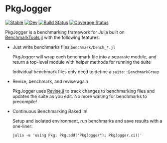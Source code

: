 # PkgJogger

[![Stable](https://img.shields.io/badge/docs-stable-blue.svg)](https://awadell1.github.io/PkgJogger.jl/stable)
[![Dev](https://img.shields.io/badge/docs-dev-blue.svg)](https://awadell1.github.io/PkgJogger.jl/dev)
[![Build Status](https://github.com/awadell1/PkgJogger.jl/workflows/CI/badge.svg)](https://github.com/awadell1/PkgJogger.jl/actions)
[![Coverage Status](https://coveralls.io/repos/github/awadell1/PkgJogger.jl/badge.svg?branch=coverage)](https://coveralls.io/github/awadell1/PkgJogger.jl?branch=coverage)

PkgJogger is a benchmarking framework for Julia built on
[BenchmarkTools.jl](https://github.com/JuliaCI/BenchmarkTools.jl) with the
following features:

- Just write benchmarks files:`benchmark/bench_*.jl`

    PkgJogger will wrap each benchmark file into a separate module, and return a
    top-level module with helper methods for running the suite

    Individual benchmark files only need to define a `suite::BenchmarkGroup`

- Revise, benchmark, and revise again

    PkgJogger uses [Revise.jl](https://github.com/timholy/Revise.jl) to track
    changes to benchmarking files and updates the suite as you edit. No more
    waiting for benchmarks to precompile!

- Continuous Benchmarking Baked In!

    Setup and isolated environment, run benchmarks and save results with a
    one-liner:

    ```shell
    julia -e 'using Pkg; Pkg.add("PkgJogger"); PkgJogger.ci()'
    ```
